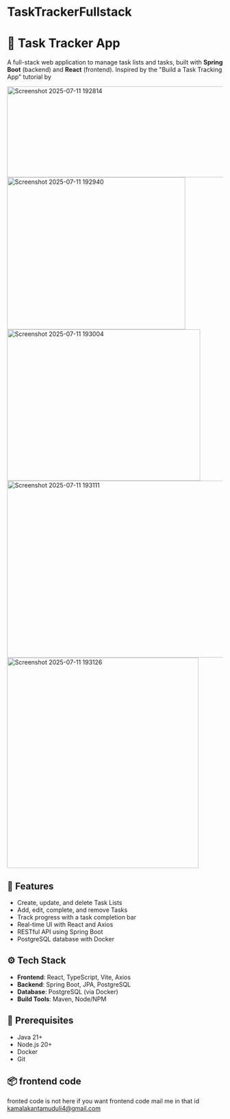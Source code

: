 # TaskTrackerFullstack

# 📝 Task Tracker App

A full-stack web application to manage task lists and tasks, built with **Spring Boot** (backend) and **React** (frontend). Inspired by the "Build a Task Tracking App" tutorial by 

<img width="525" height="212" alt="Screenshot 2025-07-11 192814" src="https://github.com/user-attachments/assets/f4b654b9-dec2-4dd5-91e6-ef99b5094f9b" />


<img width="416" height="355" alt="Screenshot 2025-07-11 192940" src="https://github.com/user-attachments/assets/b7b23e73-2a98-44a3-921f-c912d84fcff2" />


<img width="451" height="353" alt="Screenshot 2025-07-11 193004" src="https://github.com/user-attachments/assets/98334db1-da6d-455f-9836-02e72337ceeb" />

<img width="807" height="413" alt="Screenshot 2025-07-11 193111" src="https://github.com/user-attachments/assets/a87afc9e-966a-4502-9565-b2b6927d7a2b" />




<img width="447" height="491" alt="Screenshot 2025-07-11 193126" src="https://github.com/user-attachments/assets/ee73f2ea-044c-4f08-b351-a044de638805" />


## 🚀 Features

- Create, update, and delete Task Lists
- Add, edit, complete, and remove Tasks
- Track progress with a task completion bar
- Real-time UI with React and Axios
- RESTful API using Spring Boot
- PostgreSQL database with Docker

## ⚙️ Tech Stack

- **Frontend**: React, TypeScript, Vite, Axios
- **Backend**: Spring Boot, JPA, PostgreSQL
- **Database**: PostgreSQL (via Docker)
- **Build Tools**: Maven, Node/NPM

## 🧰 Prerequisites

- Java 21+
- Node.js 20+
- Docker
- Git

## 📦 frontend code 
fronted code is not here if you want frontend code  mail me in that id kamalakantamuduli4@gmail.com

